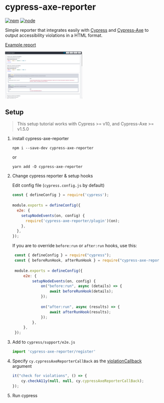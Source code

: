 ﻿# cypress-axe-reporter

[![npm](https://img.shields.io/npm/v/cypress-axe-reporter)](http://www.npmjs.com/package/cypress-axe-reporter)
[![node](https://img.shields.io/node/v/cypress-axe-reporter.svg)](https://github.com/psegurap/cypress-axe-reporter)


Simple reporter that integrates easily with [Cypress](https://github.com/cypress-io/cypress) and [Cypress-Axe](https://github.com/component-driven/cypress-axe) to output accessibility violations in a HTML format.

[Example report](https://psegurap.github.io/cypress-axe-reporter/docs/example-report.html)

<img src="./docs/report-screenshot.png" alt="A screenshot of an accessibility evaluation report showing multiple websites" width="50%" />

## Setup

> This setup tutorial works with Cypress >= v10, and Cypress-Axe >= v1.5.0

1. install cypress-axe-reporter

   ```
   npm i --save-dev cypress-axe-reporter
   ```

   or

   ```
   yarn add -D cypress-axe-reporter
   ```

2. Change cypress reporter & setup hooks

   Edit config file (`cypress.config.js` by default)

   ```js
   const { defineConfig } = require('cypress');

   module.exports = defineConfig({
     e2e: {
       setupNodeEvents(on, config) {
         require('cypress-axe-reporter/plugin')(on);
       },
     },
   });
   ```

   If you are to override `before:run` or `after:run` hooks, use this:

   ```js
    const { defineConfig } = require("cypress");
    const { beforeRunHook, afterRunHook } = require("cypress-axe-reporter/lib");

    module.exports = defineConfig({
        e2e: {
            setupNodeEvents(on, config) {
                on("before:run", async (details) => {
                    await beforeRunHook(details);
                });

                on("after:run", async (results) => {
                    await afterRunHook(results);
                });
            },
        },
    });
   ```

3. Add to `cypress/support/e2e.js`

   ```js
   import 'cypress-axe-reporter/register'
   ```

4. Specify `cy.cypressAxeReporterCallBack` as the [violationCallback](https://github.com/component-driven/cypress-axe?tab=readme-ov-file#using-the-violationcallback-argument) argument

    ```js
    it("check for violations", () => {
        cy.checkA11y(null, null, cy.cypressAxeReporterCallBack);
    });
   ```

5. Run cypress
